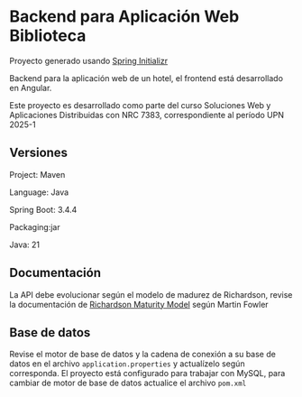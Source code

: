 # Backend para Aplicación Web Biblioteca
Proyecto generado usando [Spring Initializr](https://start.spring.io/)

Backend para la aplicación web de un hotel, el frontend está desarrollado en Angular. 

Este proyecto es desarrollado como parte del curso Soluciones Web y Aplicaciones Distribuidas con NRC 7383, correspondiente al período UPN 2025-1

## Versiones
Project: Maven 

Language: Java 

Spring Boot: 3.4.4

Packaging:jar 

Java: 21

## Documentación
La API debe evolucionar según el modelo de madurez de Richardson, revise la documentación de [Richardson Maturity Model](https://martinfowler.com/articles/richardsonMaturityModel.html) según Martin Fowler

## Base de datos
Revise el motor de base de datos y la cadena de conexión a su base de datos en el archivo ```application.properties``` y actualízelo según corresponda. El proyecto está configurado para trabajar con MySQL, para cambiar de motor de base de datos actualice el archivo ```pom.xml``` 